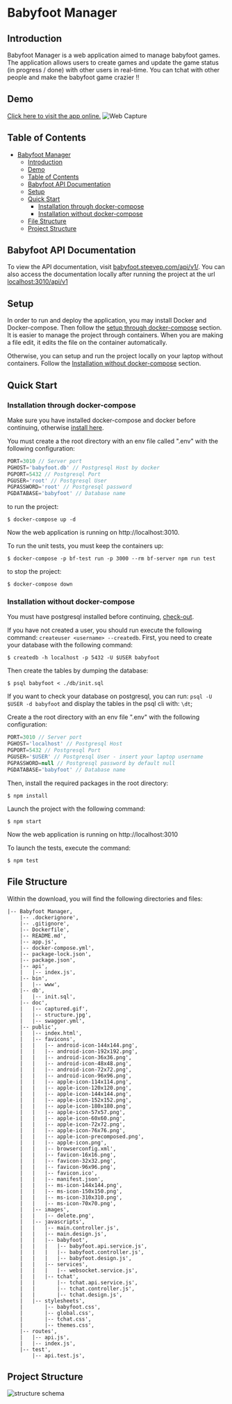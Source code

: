 # Babyfoot Manager

## Introduction

Babyfoot Manager is a web application aimed to manage babyfoot games. The application allows users to create games and update the game status (in progress / done) with other users in real-time.
You can tchat with other people and make the babyfoot game crazier !!

## Demo

[Click here to visit the app online.](https://babyfoot.steevep.com)
![Web Capture](./doc/captured.gif)

## Table of Contents

- [Babyfoot Manager](#babyfoot-manager)
  - [Introduction](#introduction)
  - [Demo](#demo)
  - [Table of Contents](#table-of-contents)
  - [Babyfoot API Documentation](#babyfoot-api-documentation)
  - [Setup](#setup)
  - [Quick Start](#quick-start)
    - [Installation through docker-compose](#installation-through-docker-compose)
    - [Installation without docker-compose](#installation-without-docker-compose)
  - [File Structure](#file-structure)
  - [Project Structure](#project-structure)

## Babyfoot API Documentation

To view the API documentation, visit [babyfoot.steevep.com/api/v1/](https://babyfoot.steevep.com/api/v1). You can also access the documentation locally after running the project at the url [localhost:3010/api/v1](http://localhost:3010/api/v1)

## Setup

In order to run and deploy the application, you may install Docker and Docker-compose. Then follow the [setup through docker-compose](#installation-through-docker-compose) section. It is easier to manage the project through containers. When you are making a file edit, it edits the file on the container automatically.

Otherwise, you can setup and run the project locally on your laptop without containers. Follow the [Installation without docker-compose](#installation-without-docker-compose) section.

## Quick Start

### Installation through docker-compose

Make sure you have installed docker-compose and docker before continuing, otherwise [install here](https://docs.docker.com/install/).

You must create a the root directory with an env file called ".env" with the following configuration:
```js
PORT=3010 // Server port
PGHOST='babyfoot.db' // Postgresql Host by docker
PGPORT=5432 // Postgresql Port
PGUSER='root' // Postgresql User
PGPASSWORD='root' // Postgresql password
PGDATABASE='babyfoot' // Database name
```

to run the project:
```shell
$ docker-compose up -d
```
Now the web application is running on http://localhost:3010.

To run the unit tests, you must keep the containers up:
```shell
$ docker-compose -p bf-test run -p 3000 --rm bf-server npm run test
```

to stop the project:
```shell
$ docker-compose down
```

### Installation without docker-compose

You must have postgresql installed before continuing, [check-out](https://www.postgresql.org/download/).

If you have not created a user, you should run execute the following command:
`createuser <username> --createdb`.
First, you need to create your database with the following command:
```shell
$ createdb -h localhost -p 5432 -U $USER babyfoot
```
Then create the tables by dumping the database:
```shell
$ psql babyfoot < ./db/init.sql
```
If you want to check your database on postgresql, you can run:
`psql -U $USER -d babyfoot` and display the tables in the psql cli with: `\dt`;

Create a the root directory with an env file ".env" with the following configuration:

```js
PORT=3010 // Server port
PGHOST='localhost' // Postgresql Host
PGPORT=5432 // Postgresql Port
PGUSER='$USER' // Postgresql User - insert your laptop username
PGPASSWORD=null // Postgresql password by default null
PGDATABASE='babyfoot' // Database name
```

Then, install the required packages in the root directory:
```shell
$ npm install
```

Launch the project with the following command:
```shell
$ npm start
```
Now the web application is running on http://localhost:3010

To launch the tests, execute the command:
```shell
$ npm test
```

## File Structure

Within the download, you will find the following directories and files:

```
|-- Babyfoot Manager,
    |-- .dockerignore',
    |-- .gitignore',
    |-- Dockerfile',
    |-- README.md',
    |-- app.js',
    |-- docker-compose.yml',
    |-- package-lock.json',
    |-- package.json',
    |-- api',
    |   |-- index.js',
    |-- bin',
    |   |-- www',
    |-- db',
    |   |-- init.sql',
    |-- doc',
    |   |-- captured.gif',
    |   |-- structure.jpg',
    |   |-- swagger.yml',
    |-- public',
    |   |-- index.html',
    |   |-- favicons',
    |   |   |-- android-icon-144x144.png',
    |   |   |-- android-icon-192x192.png',
    |   |   |-- android-icon-36x36.png',
    |   |   |-- android-icon-48x48.png',
    |   |   |-- android-icon-72x72.png',
    |   |   |-- android-icon-96x96.png',
    |   |   |-- apple-icon-114x114.png',
    |   |   |-- apple-icon-120x120.png',
    |   |   |-- apple-icon-144x144.png',
    |   |   |-- apple-icon-152x152.png',
    |   |   |-- apple-icon-180x180.png',
    |   |   |-- apple-icon-57x57.png',
    |   |   |-- apple-icon-60x60.png',
    |   |   |-- apple-icon-72x72.png',
    |   |   |-- apple-icon-76x76.png',
    |   |   |-- apple-icon-precomposed.png',
    |   |   |-- apple-icon.png',
    |   |   |-- browserconfig.xml',
    |   |   |-- favicon-16x16.png',
    |   |   |-- favicon-32x32.png',
    |   |   |-- favicon-96x96.png',
    |   |   |-- favicon.ico',
    |   |   |-- manifest.json',
    |   |   |-- ms-icon-144x144.png',
    |   |   |-- ms-icon-150x150.png',
    |   |   |-- ms-icon-310x310.png',
    |   |   |-- ms-icon-70x70.png',
    |   |-- images',
    |   |   |-- delete.png',
    |   |-- javascripts',
    |   |   |-- main.controller.js',
    |   |   |-- main.design.js',
    |   |   |-- babyfoot',
    |   |   |   |-- babyfoot.api.service.js',
    |   |   |   |-- babyfoot.controller.js',
    |   |   |   |-- babyfoot.design.js',
    |   |   |-- services',
    |   |   |   |-- websocket.service.js',
    |   |   |-- tchat',
    |   |       |-- tchat.api.service.js',
    |   |       |-- tchat.controller.js',
    |   |       |-- tchat.design.js',
    |   |-- stylesheets',
    |       |-- babyfoot.css',
    |       |-- global.css',
    |       |-- tchat.css',
    |       |-- themes.css',
    |-- routes',
    |   |-- api.js',
    |   |-- index.js',
    |-- test',
        |-- api.test.js',
```

## Project Structure

![structure schema](./doc/structure.jpg)
